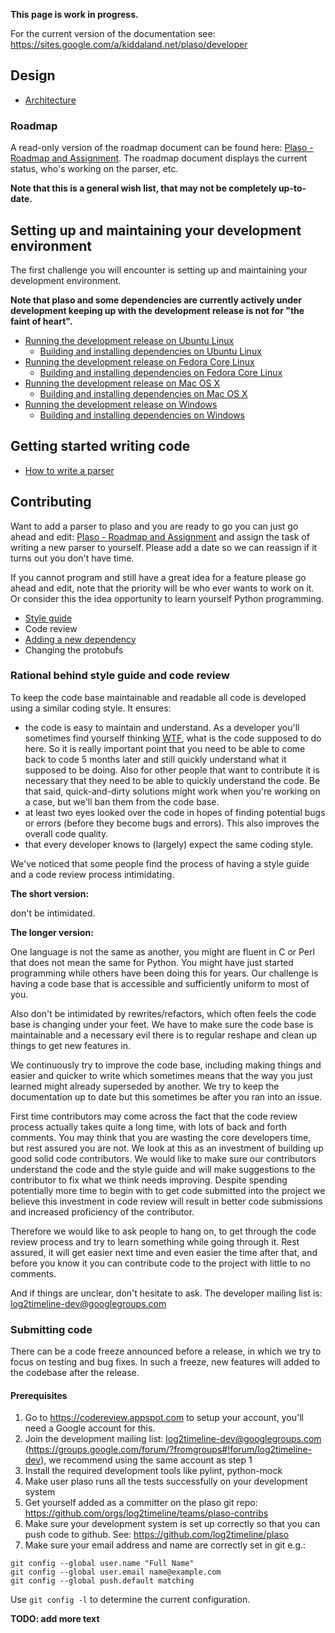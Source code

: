 **This page is work in progress.**

For the current version of the documentation see: https://sites.google.com/a/kiddaland.net/plaso/developer

## Design
* [Architecture](https://sites.google.com/a/kiddaland.net/plaso/developer/architecture)

### Roadmap
A read-only version of the roadmap document can be found here: [Plaso - Roadmap and Assignment](http://goo.gl/cRjA7y). The roadmap document displays the current status, who's working on the parser, etc.

**Note that this is a general wish list, that may not be completely up-to-date.**

## Setting up and maintaining your development environment
The first challenge you will encounter is setting up and maintaining your development environment.

**Note that plaso and some dependencies are currently actively under development keeping up with the development release is not for "the faint of heart".**

* [Running the development release on Ubuntu Linux](https://github.com/log2timeline/plaso/wiki/Development-release-Ubuntu)
  * [Building and installing dependencies on Ubuntu Linux](https://github.com/log2timeline/plaso/wiki/Dependencies---Ubuntu)
* [Running the development release on Fedora Core Linux](https://github.com/log2timeline/plaso/wiki/Development-release-Fedora-Core)
  * [Building and installing dependencies on Fedora Core Linux](https://github.com/log2timeline/plaso/wiki/Dependencies-Fedora-Core)
* [Running the development release on Mac OS X](https://github.com/log2timeline/plaso/wiki/Development-release-Mac-OS-X)
  * [Building and installing dependencies on Mac OS X](https://github.com/log2timeline/plaso/wiki/Dependencies-Mac-OS-X)
* [Running the development release on Windows](https://github.com/log2timeline/plaso/wiki/Development-release-Windows)
  * [Building and installing dependencies on Windows](https://github.com/log2timeline/plaso/wiki/Dependencies---Ubuntu)

## Getting started writing code
* [How to write a parser](https://sites.google.com/a/kiddaland.net/plaso/developer/parsers)

## Contributing
Want to add a parser to plaso and you are ready to go you can just go ahead and edit: [Plaso - Roadmap and Assignment](http://goo.gl/IIs4HM) and assign the task of writing a new parser to yourself. Please add a date so we can reassign if it turns out you don't have time.

If you cannot program and still have a great idea for a feature please go ahead and edit, note that the priority will be who ever wants to work on it. Or consider this the idea opportunity to learn yourself Python programming.

* [Style guide](https://github.com/log2timeline/plaso/wiki/Style-guide)
* Code review
* [Adding a new dependency](https://github.com/log2timeline/plaso/wiki/Adding-a-new-dependency)
* Changing the protobufs

### Rational behind style guide and code review
To keep the code base maintainable and readable all code is developed using a similar coding style. It ensures:

* the code is easy to maintain and understand. As a developer you'll sometimes find yourself thinking [WTF](http://en.wikipedia.org/wiki/WTF), what is the code supposed to do here. So it is really important point that you need to be able to come back to code 5 months later and still quickly understand what it supposed to be doing. Also for other people that want to contribute it is necessary that they need to be able to quickly understand the code. Be that said, quick-and-dirty solutions might work when you're working on a case, but we'll ban them from the code base.
* at least two eyes looked over the code in hopes of finding potential bugs or errors (before they become bugs and errors). This also improves the overall code quality.
* that every developer knows to (largely) expect the same coding style.

We've noticed that some people find the process of having a style guide and a code review process intimidating.

**The short version:**

don't be intimidated.

**The longer version:**

One language is not the same as another, you might are fluent in C or Perl that does not mean the same for Python. You might have just started programming while others have been doing this for years. Our challenge is having a code base that is accessible and sufficiently uniform to most of you.

Also don't be intimidated by rewrites/refactors, which often feels the code base is changing under your feet. We have to make sure the code base is maintainable and a necessary evil there is to regular reshape and clean up things to get new features in.

We continuously try to improve the code base, including making things and easier and quicker to write which sometimes means that the way you just learned might already superseded by another. We try to keep the documentation up to date but this sometimes be after you ran into an issue.

First time contributors may come across the fact that the code review process actually takes quite a long time, with lots of back and forth comments. You may think that you are wasting the core developers time, but rest assured you are not. We look at this as an investment of building up good solid code contributors. We would like to make sure our contributors understand the code and the style guide and will make suggestions to the contributor to fix what we think needs improving. Despite spending potentially more time to begin with to get code submitted into the project we believe this investment in code review will result in better code submissions and increased proficiency of the contributor.

Therefore we would like to ask people to hang on, to get through the code review process and try to learn something while going through it. Rest assured, it will get easier next time and even easier the time after that, and before you know it you can contribute code to the project with little to no comments.

And if things are unclear, don't hesitate to ask. The developer mailing list is: log2timeline-dev@googlegroups.com

### Submitting code
There can be a code freeze announced before a release, in which we try to focus on testing and bug fixes. In such a freeze, new features will added to the codebase after the release.

#### Prerequisites

1. Go to https://codereview.appspot.com to setup your account, you'll need a Google account for this.
2. Join the development mailing list: log2timeline-dev@googlegroups.com (https://groups.google.com/forum/?fromgroups#!forum/log2timeline-dev), we recommend using the same account as step 1
2. Install the required development tools like pylint, python-mock
3. Make user plaso runs all the tests successfully on your development system
4. Get yourself added as a committer on the plaso git repo: https://github.com/orgs/log2timeline/teams/plaso-contribs
5. Make sure your development system is set up correctly so that you can push code to github. See: https://github.com/log2timeline/plaso
6. Make sure your email address and name are correctly set in git e.g.:
```
git config --global user.name "Full Name"
git config --global user.email name@example.com
git config --global push.default matching
```

Use `git config -l` to determine the current configuration.

**TODO: add more text**

